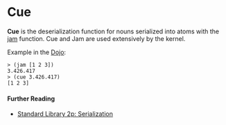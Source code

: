 # Cue

**Cue** is the deserialization function for nouns serialized into atoms with the [jam](urbit-docs/glossary/jam) function. Cue and Jam are used extensively by the kernel.

Example in the [Dojo](urbit-docs/glossary/dojo):

```
> (jam [1 2 3])
3.426.417
> (cue 3.426.417)
[1 2 3]
```

#### Further Reading

- [Standard Library 2p: Serialization](urbit-docs/language/hoon/reference/stdlib/2p)
